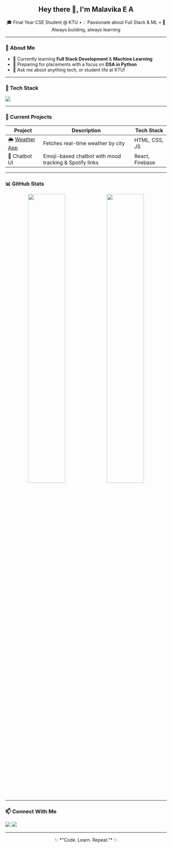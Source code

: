 <h2 align="center">Hey there 👋, I'm Malavika E A</h2>

<p align="center">
🎓 Final Year CSE Student @ KTU • 💡 Passionate about Full Stack & ML • 🚀 Always building, always learning  
</p>

---

### 💼 About Me

- 🌱 Currently learning **Full Stack Development** & **Machine Learning**
- 🧠 Preparing for placements with a focus on **DSA in Python**
- 💬 Ask me about anything tech, or student life at KTU!

---

### 🧰 Tech Stack

<p align="left">
  <img src="https://skillicons.dev/icons?i=python,cpp,java,html,css,js,react,github,git,vscode" />
</p>

---

### 🧪 Current Projects

| Project | Description | Tech Stack |
|--------|-------------|------------|
| 🌦️ [Weather App](https://malavikaea.github.io/Weather/) | Fetches real-time weather by city | HTML, CSS, JS |
| 🤖 Chatbot UI | Emoji-based chatbot with mood tracking & Spotify links | React, Firebase |

---

### 📊 GitHub Stats

<p align="center">
  <img src="https://github-readme-stats.vercel.app/api?username=malavikaea&show_icons=true&theme=tokyonight" width="48%" />
  <img src="https://github-readme-streak-stats.herokuapp.com/?user=malavikaea&theme=tokyonight" width="48%" />
</p>

---

### 📫 Connect With Me

<p>
  <a href="mailto:eamalavika@email.com"><img src="https://img.shields.io/badge/Email-%23D14836?style=for-the-badge&logo=gmail&logoColor=white" /></a>
  <a href="https://www.linkedin.com/in/malavika-ea-/"><img src="https://img.shields.io/badge/LinkedIn-%230077B5?style=for-the-badge&logo=linkedin&logoColor=white" /></a>
</p>

---

<p align="center">
  ✨ *"Code. Learn. Repeat."* ✨
</p>

